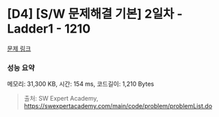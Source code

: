 # [D4] [S/W 문제해결 기본] 2일차 - Ladder1 - 1210 

[문제 링크](https://swexpertacademy.com/main/code/problem/problemDetail.do?contestProbId=AV14ABYKADACFAYh) 

### 성능 요약

메모리: 31,300 KB, 시간: 154 ms, 코드길이: 1,210 Bytes



> 출처: SW Expert Academy, https://swexpertacademy.com/main/code/problem/problemList.do